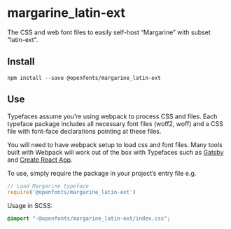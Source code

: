 
# margarine_latin-ext

The CSS and web font files to easily self-host “Margarine” with subset "latin-ext".

## Install

`npm install --save @openfonts/margarine_latin-ext`

## Use

Typefaces assume you’re using webpack to process CSS and files. Each typeface
package includes all necessary font files (woff2, woff) and a CSS file with
font-face declarations pointing at these files.

You will need to have webpack setup to load css and font files. Many tools built
with Webpack will work out of the box with Typefaces such as [Gatsby](https://github.com/gatsbyjs/gatsby)
and [Create React App](https://github.com/facebookincubator/create-react-app).

To use, simply require the package in your project’s entry file e.g.

```javascript
// Load Margarine typeface
require('@openfonts/margarine_latin-ext')
```

Usage in SCSS:
```scss
@import "~@openfonts/margarine_latin-ext/index.css";
```
